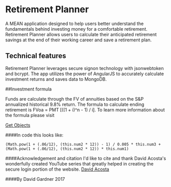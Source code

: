 # Retirement Planner

A MEAN application designed to help users better understand the fundamentals behind investing money for a comfortable retirement. Retirement Planner allows users to calculate their anticipated retirement savings at the end of their working career and save a retirement plan.

## Technical features

Retirement Planner leverages secure signon technology with jsonwebtoken and bcrypt. The app utilizes the power of AngularJS to accurately calculate investment returns and saves data to MongoDB.

##Investment formula

Funds are calculate through the FV of annuities based on the S&P annualized historical 9.8% return. The formula to calculate ending retirement is FVoa = PMT [((1 + i)^n - 1) / i]. To learn more information about the formula please visit

[Get Objects](http://www.getobjects.com/Components/Finance/TVM/fva.html)

####In code this looks like:

```
(Math.pow(1 + (.06/12), (this.num2 * 12)) - 1) / 0.005 * this.num3 + (Math.pow(1 + (.06/12), (this.num2 * 12)) * this.num1)
```

####Acknowledgement and citation
I'd like to cite and thank David Acosta's wonderfully created YouTube series that greatly helped in creating the secure login portion of the website.
[David Acosta](https://www.youtube.com/watch?v=-gd73iczlS8&list=PL3vQyqzqjZ637sWpKvniMCxdqZhnMJC1d)

####By David Gardner 2017
